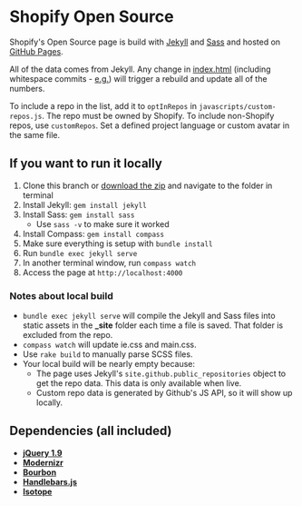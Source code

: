 Shopify Open Source
=====================

Shopify's Open Source page is build with [Jekyll](http://jekyllrb.com/) and [Sass](http://sass-lang.com/) and hosted on [GitHub Pages](http://pages.github.com/).

All of the data comes from Jekyll. Any change in [index.html](https://github.com/Shopify/shopify.github.com/blob/master/index.html) (including whitespace commits - [e.g.](https://github.com/Shopify/shopify.github.com/commit/818fd9aeb05d9120c41a9af08819b4f191b4e76f)) will trigger a rebuild and update all of the numbers.

To include a repo in the list, add it to `optInRepos` in `javascripts/custom-repos.js`. The repo must be owned by Shopify. To include non-Shopify repos, use `customRepos`. Set a defined project language or custom avatar in the same file.

If you want to run it locally
--
1. Clone this branch or [download the zip](https://codeload.github.com/Shopify/shopify.github.com/zip/master) and navigate to the folder in terminal
2. Install Jekyll: `gem install jekyll`
3. Install Sass: `gem install sass`
    * Use `sass -v` to make sure it worked
4. Install Compass: `gem install compass`
5. Make sure everything is setup with `bundle install`
6. Run `bundle exec jekyll serve`
7. In another terminal window, run `compass watch`
8. Access the page at `http://localhost:4000`

### Notes about local build
- `bundle exec jekyll serve` will compile the Jekyll and Sass files into static assets in the **_site** folder each time a file is saved. That folder is excluded from the repo.
- `compass watch` will update ie.css and main.css.
- Use `rake build` to manually parse SCSS files.
- Your local build will be nearly empty because:
  - The page uses Jekyll's `site.github.public_repositories` object to get the repo data. This data is only available when live.
  - Custom repo data is generated by Github's JS API, so it will show up locally.

Dependencies (all included)
--
- **[jQuery 1.9](https://ajax.googleapis.com/ajax/libs/jquery/1.9.1/jquery.min.js)**
- **[Modernizr](http://modernizr.com/)**
- **[Bourbon](http://bourbon.io/)**
- **[Handlebars.js](http://handlebarsjs.com/)**
- **[Isotope](http://isotope.metafizzy.co/)**
